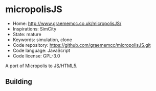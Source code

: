 # micropolisJS

- Home: http://www.graememcc.co.uk/micropolisJS/
- Inspirations: SimCity
- State: mature
- Keywords: simulation, clone
- Code repository: https://github.com/graememcc/micropolisJS.git
- Code language: JavaScript
- Code license: GPL-3.0

A port of Micropolis to JS/HTML5.

## Building
